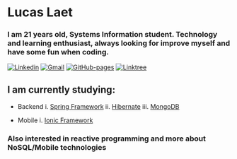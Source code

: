 # Lucas Laet 

### I am 21 years old, Systems Information student. Technology and learning enthusiast, always looking for improve myself and have some fun when coding.

[![Linkedin](https://img.shields.io/badge/-lucaslaet-blue?style=flat-square&logo=Linkedin&logoColor=white&link=https://www.linkedin.com/in/lucas-laet-b47452187/)](https://www.linkedin.com/in/lucas-laet-b47452187/)
[![Gmail](https://img.shields.io/badge/-lucas.laetlira@gmail.com-c14438?style=flat-square&logo=Gmail&logoColor=white&link=mailto:lucas.laetlira@gmail.com)](mailto:lucas.laetlira@gmail.com)
[![GitHub-pages](https://img.shields.io/badge/GitHub%20pages-Lucas%20Laet-green)](https://llaet.github.io/)
[![Linktree](https://img.shields.io/badge/Linktree-llaet-brightgreen)](https://linktr.ee/llaet)

## I am currently studying:
* Backend
i. [Spring Framework](https://spring.io/)
ii. [Hibernate](https://hibernate.org/)
iii. [MongoDB](https://www.mongodb.com/)

* Mobile
i. [Ionic Framework](https://ionicframework.com/)

### Also interested in reactive programming and more about NoSQL/Mobile technologies

<!--
**llaet/llaet** is a ✨ _special_ ✨ repository because its `README.md` (this file) appears on your GitHub profile.

Here are some ideas to get you started:

- 🔭 I’m currently working on ...
- 🌱 I’m currently learning ...
- 👯 I’m looking to collaborate on ...
- 🤔 I’m looking for help with ...
- 💬 Ask me about ...
- 📫 How to reach me: ...
- 😄 Pronouns: ...
- ⚡ Fun fact: ...
-->
